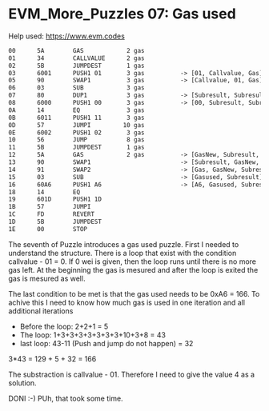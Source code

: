 # EVM_More_Puzzles 07: Gas used

Help used: https://www.evm.codes

```apache
00      5A        GAS            2 gas
01      34        CALLVALUE      2 gas
02      5B        JUMPDEST       1 gas
03      6001      PUSH1 01       3 gas          -> [01, Callvalue, Gas]
05      90        SWAP1          3 gas          -> [Callvalue, 01, Gas]
06      03        SUB            3 gas                                                    -> result needs to be 0
07      80        DUP1           3 gas          -> [Subresult, Subresult, Gas]
08      6000      PUSH1 00       3 gas          -> [00, Subresult, Subresult, Gas]
0A      14        EQ             3 gas
0B      6011      PUSH1 11       3 gas
0D      57        JUMPI         10 gas                                                    -> if it fails execution continues
0E      6002      PUSH1 02       3 gas
10      56        JUMP           8 gas                                                   -> jump back to position 02
11      5B        JUMPDEST       1 gas
12      5A        GAS            2 gas          -> [GasNew, Subresult, Gas]
13      90        SWAP1                         -> [Subresult, GasNew, Gas]
14      91        SWAP2                         -> [Gas, GasNew, Subresult]
15      03        SUB                           -> [Gasused, Subresult]
16      60A6      PUSH1 A6                      -> [A6, Gasused, Subresult]
18      14        EQ
19      601D      PUSH1 1D
1B      57        JUMPI
1C      FD        REVERT
1D      5B        JUMPDEST
1E      00        STOP
```

The seventh of Puzzle introduces a gas used puzzle. First I needed to understand the structure. There is a loop that exist with the condition callvalue - 01 = 0. If 0 wei is given, then the loop runs until there is no more gas left. At the beginning the gas is mesured and after the loop is exited the gas is mesured as well.

The last condition to be met is that the gas used needs to be 0xA6 = 166. To achive this I need to know how much gas is used in one iteration and all additional iterations

- Before the loop: 2+2+1 = 5
- The loop: 1+3+3+3+3+3+3+3+10+3+8 = 43
- last loop: 43-11 (Push and jump do not happen) = 32

3\*43 = 129 + 5 + 32 = 166

The substraction is callvalue - 01. Therefore I need to give the value 4 as a solution.

DONI :-) PUh, that took some time.
